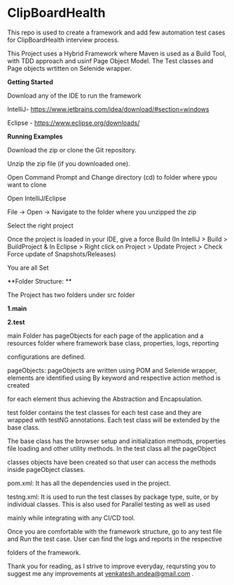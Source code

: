 # ClipBoardHealth
This repo is used to create a framework and add few automation test cases for ClipBoardHealth interview process.

This Project uses a Hybrid Framework where Maven is used as a Build Tool, with TDD approach and usinf Page Object Model. The Test classes and 
Page objects wrtitten on Selenide wrapper.


**Getting Started**

Download any of the IDE to run the framework

IntelliJ- https://www.jetbrains.com/idea/download/#section=windows 

Eclipse - https://www.eclipse.org/downloads/

**Running Examples**

Download the zip or clone the Git repository.

Unzip the zip file (if you downloaded one).

Open Command Prompt and Change directory (cd) to folder where ypou want to clone

Open IntelliJ/Eclipse

File -> Open -> Navigate to the folder where you unzipped the zip

Select the right project

Once the project is loaded in your IDE, give a force Build (In IntelliJ > Build > BuildProject & In Eclipse > Right click on Project > 
Update Project > Check Force update of Snapshots/Releases) 


You are all Set


**Folder Structure: **

The Project has two folders under src folder

**1.main**

**2.test**

main Folder has pageObjects for each page of the application and a resources folder where framework base class, properties, logs, reporting 

configurations are defined.

pageObjects: pageObjects are written using POM and Selenide wrapper, elements are identified using By keyword and respective action method is created 

for each element thus achieving the Abstraction and Encapsulation.

test folder contains the test classes for each test case and they are wrapped with testNG annotations. Each test class will be extended by the base class.

The base class has the browser setup and initialization methods, properties file loading and other utility methods. In the test class all the pageObject

classes objects have been created so that user can access the methods inside pageObject classes.

pom.xml: It has all the dependencies used in the project.

testng.xml:  It is used to run the test classes by package type, suite, or by individual classes. This is also used for Parallel testing as well as used 

mainly while integrating with any CI/CD tool.

Once you are comfortable with the framework structure, go to any test file and Run the test case. User can find the logs and reports in the respective

folders  of the framework.


Thank you for reading, as I strive to improve everyday, reqursting you to suggest me any improvements at venkatesh.andea@gmail.com .






